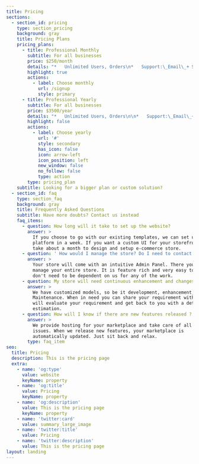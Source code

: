 ```yaml
---
title: Pricing
sections:
  - section_id: pricing
    type: section_pricing
    background: gray
    title: Pricing Plans
    pricing_plans:
      - title: Professional Monthly
        subtitle: For all businesses
        price: $250/month
        details: "*   Unlimited Users, Orders\n*   Support:\_Email\_+ Slack + Phone\n*   Whitelabel\n*   1 payment gateway integrated\n\n"
        highlight: true
        actions:
          - label: Choose monthly
            url: /signup
            style: primary
      - title: Professional Yearly
        subtitle: For all businesses
        price: $3500/year
        details: "*   Unlimited Users, Orders\n\n*   Support:\_Email\_+ Slack + Phone\n\n*   Whitelabel\n\n*   1 payment gateway integrated\n\n"
        highlight: false
        actions:
          - label: Choose yearly
            url: '#'
            style: secondary
            has_icon: false
            icon: arrow-left
            icon_position: left
            new_window: false
            no_follow: false
            type: action
        type: pricing_plan
    subtitle: Looking for a bigger plan or custom solution?
  - section_id: faq
    type: section_faq
    background: gray
    title: Frequently Asked Questions
    subtitle: Have more doubts? Contact us instead
    faq_items:
      - question: How long will it take to set up the website?
        answer: >
          If you choose to go with our existing templates, we can set up your
          platform in a week. If you want a custom UI for your storefront It'll
          take about a month to design and setup e-commerce store.
      - question: ' How would I manage the store? Do I need to contact you if I need any updates in the future?'
        answer: >
          Your store will come with an intuitive Admin Panel. There you can
          manage your entire store. It is feature rich and very easy to use. You
          don't need to be dependent on us for any of the work.
      - question: My store will need continuous enhancement and changes?
        answer: >
          We have customized models, so be it development, enhancement, or
          Maintenance. When in need you can share your requirement with us. We
          will evaluate your requirement and get back to you with a detailed
          estimation.
      - question: How will I know if there are new features released ?
        answer: >
          We provide hosting for your marketplace and take care of all technical
          issues. When we release new features, your marketplace is
          automatically updated. Just sit back and relax.
        type: faq_item
seo:
  title: Pricing
  description: This is the pricing page
  extra:
    - name: 'og:type'
      value: website
      keyName: property
    - name: 'og:title'
      value: Pricing
      keyName: property
    - name: 'og:description'
      value: This is the pricing page
      keyName: property
    - name: 'twitter:card'
      value: summary_large_image
    - name: 'twitter:title'
      value: Pricing
    - name: 'twitter:description'
      value: This is the pricing page
layout: landing
---
```

